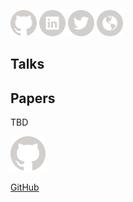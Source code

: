 <a href="https://github.com/regeciovad"><img src="assets/icons/icon-github.svg" alt="GitHub" style="width:42px;height:42px;"></a>
<a href="https://www.linkedin.com/in/regeciovad/"><img src="assets/icons/icon-linkedin.svg" alt="LinkedIn" style="width:42px;height:42px;"></a>
<a href="https://www.twitter.com/in/regeciovad/"><img src="assets/icons/icon-twitter.svg" alt="Twitter" style="width:42px;height:42px;"></a>
<a href="https://medium.com/@regeciova-dominika"><img src="assets/icons/icon-website.svg" alt="Website" style="width:42px;height:42px;"></a>

## Talks
## Papers
TBD

[![GitHub](assets/icons/icon-github.svg)](https://github.com/regeciovad)

<a href="https://github.com/regeciovad" class="icon fab fa-github alt"><span class="label">GitHub</span>
